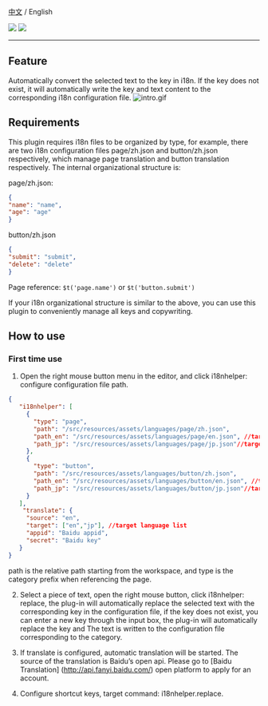 
[中文](README.md) / English

<p align="left">
    <a href="https://opensource.org/license/gpl-3-0/" alt="License">
        <img src="https://img.shields.io/badge/License-GPL--3.0-green" /></a>
<a target="_blank" href="https://join.slack.com/t/neatlogichome/shared_invite/zt-1w037axf8-r_i2y4pPQ1Z8FxOkAbb64w">
<img src="https://img.shields.io/badge/Slack-Neatlogic-orange" /></a>
</p>

---

## Feature

Automatically convert the selected text to the key in i18n. If the key does not exist, it will automatically write the key and text content to the corresponding i18n configuration file.
![intro.gif](images/intro.apng)

## Requirements

This plugin requires i18n files to be organized by type, for example, there are two i18n configuration files page/zh.json and button/zh.json respectively, which manage page translation and button translation respectively. The internal organizational structure is:

page/zh.json:
```json
{
"name": "name",
"age": "age"
}
```
button/zh.json
```json
{
"submit": "submit",
"delete": "delete"
}
```

Page reference: `$t('page.name')` or `$t('button.submit')`

If your i18n organizational structure is similar to the above, you can use this plugin to conveniently manage all keys and copywriting.


## How to use

### First time use
1. Open the right mouse button menu in the editor, and click i18nhelper: configure configuration file path.

```json
{
   "i18nhelper": [
     {
       "type": "page",
       "path": "/src/resources/assets/languages/page/zh.json",
       "path_en": "/src/resources/assets/languages/page/en.json", //target language config file
       "path_jp": "/src/resources/assets/languages/page/jp.json"//target language config file
     },
     {
       "type": "button",
       "path": "/src/resources/assets/languages/button/zh.json",
       "path_en": "/src/resources/assets/languages/button/en.json", //target language config file
       "path_jp": "/src/resources/assets/languages/button/jp.json"//target language config file
     }
   ],
    "translate": {
     "source": "en",
     "target": ["en","jp"], //target language list
     "appid": "Baidu appid",
     "secret": "Baidu key"
   }
}
```
path is the relative path starting from the workspace, and type is the category prefix when referencing the page.

2. Select a piece of text, open the right mouse button, click i18nhelper: replace, the plug-in will automatically replace the selected text with the corresponding key in the configuration file, if the key does not exist, you can enter a new key through the input box, the plug-in will automatically replace the key and The text is written to the configuration file corresponding to the category.

3. If translate is configured, automatic translation will be started. The source of the translation is Baidu’s open api. Please go to [Baidu Translation] (http://api.fanyi.baidu.com/) open platform to apply for an account.

4. Configure shortcut keys, target command: i18nhelper.replace.